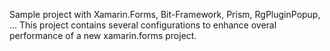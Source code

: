Sample project with Xamarin.Forms, Bit-Framework, Prism, RgPluginPopup, ... 
This project contains several configurations to enhance overal performance of a new xamarin.forms project.
